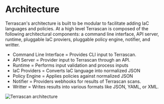 # Architecture

Terrascan's architecture is built to be modular to facilitate adding IaC languages and policies. At a high level Terrascan is composed of the following architectural components: a command line interface, API server, runtime, pluggable IaC proviers, pluggable policy engine, notifier, and writter.

* Command Line Interface = Provides CLI input to Terrascan.
* API Server = Provider input to Terrascan through an API.
* Runtime = Performs input validation and process inputs
* IaC Providers = Converts IaC language into normalized JSON
* Policy Engine = Applies policies against normalized JSON
* Notifier = Providers webhooks for results of Terrascan scans.
* Writter = Writes results into various formats like JSON, YAML, or XML.

![Terrascan architecture](terrascan_architecture.png)


